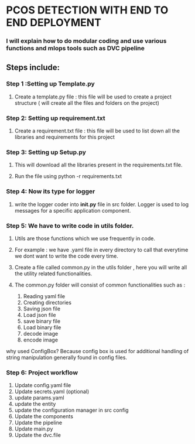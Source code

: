 # PCOS DETECTION WITH END TO END DEPLOYMENT 

### I will explain how to do modular coding and use various functions and mlops tools such as DVC pipeline 

## Steps include:

###  Step 1 :Setting up Template.py

1. Create a template.py file : this file will be used to create a project structure ( will create all the files and folders on the project)

### Step 2: Setting up requirement.txt

1. Create a requirement.txt file : this file will be used to list down all the libraries and requirements for this project

### Step 3: Setting up Setup.py 

1. This will download all the libraries present in the requirements.txt file.

2. Run the file using python -r requirements.txt


### Step 4: Now its type for logger 

1. write the logger coder into  __init.py__ file in src folder. Logger is used to log messages for a specific application component.

### Step 5: We have to write code in utils folder. 

1. Utils are those functions which we use frequently in code. 
2. For example : we have .yaml file in every directory to call that everytime we dont want to write the code every time.

3. Create a file called common.py in the utils folder , here you will write all the utility related functionalities.

4. The common.py folder will consist of common functionalities such as :
    1. Reading yaml file
    2. Creating directories
    3. Saving json file
    4. Load json file
    5. save binary file
    6. Load binary file
    7. decode image
    8. encode image

why used ConfigBox?
Because config box is used for additional handling of string manipulation generally found in config files.

### Step 6: Project workflow 

1. Update config.yaml file
2. Update secrets.yaml (optional)
3. update params.yaml
4. update the entity
5. update the configuration manager in src config
6. Update the components
7. Update the pipeline
8. Update main.py
9. Update the dvc.file
    